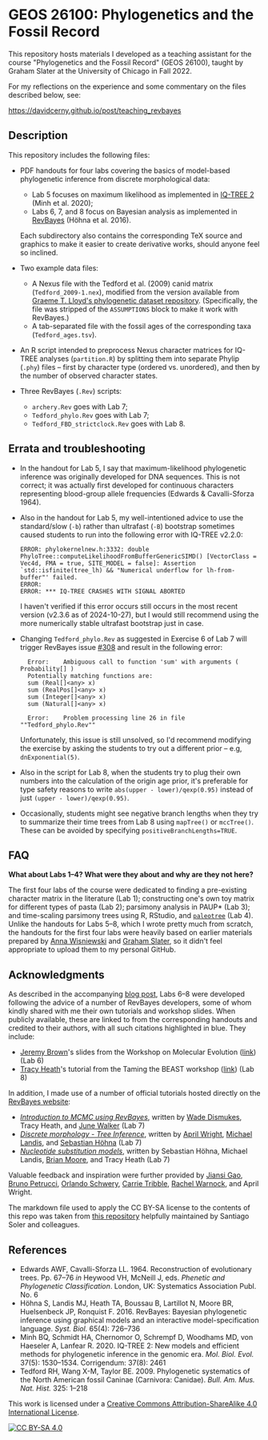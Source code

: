 # GEOS 26100: Phylogenetics and the Fossil Record

This repository hosts materials I developed as a teaching assistant for the course "Phylogenetics and the Fossil Record" (GEOS 26100), taught by Graham Slater at the University of Chicago in Fall 2022.

For my reflections on the experience and some commentary on the files described below, see:

https://davidcerny.github.io/post/teaching_revbayes

## Description

This repository includes the following files:

- PDF handouts for four labs covering the basics of model-based phylogenetic inference from discrete morphological data:
    * Lab 5 focuses on maximum likelihood as implemented in [IQ-TREE 2](https://github.com/iqtree/iqtree2) (Minh et al. 2020);
    * Labs 6, 7, and 8 focus on Bayesian analysis as implemented in [RevBayes](https://github.com/revbayes/revbayes) (Höhna et al. 2016).

  Each subdirectory also contains the corresponding TeX source and graphics to make it easier to create derivative works, should anyone feel so inclined.
  
- Two example data files:
    * A Nexus file with the Tedford et al. (2009) canid matrix (`Tedford_2009-1.nex`), modified from the version available from [Graeme T. Lloyd's phylogenetic dataset repository](https://graemetlloyd.com/matrcarn.html). (Specifically, the file was stripped of the `ASSUMPTIONS` block to make it work with RevBayes.)
    * A tab-separated file with the fossil ages of the corresponding taxa (`Tedford_ages.tsv`).
 
- An R script intended to preprocess Nexus character matrices for IQ-TREE analyses (`partition.R`) by splitting them into separate Phylip (`.phy`) files – first by character type (ordered vs. unordered), and then by the number of observed character states.

- Three RevBayes (`.Rev`) scripts:
    * `archery.Rev` goes with Lab 7;
    * `Tedford_phylo.Rev` goes with Lab 7;
    * `Tedford_FBD_strictclock.Rev` goes with Lab 8.

## Errata and troubleshooting

- In the handout for Lab 5, I say that maximum-likelihood phylogenetic inference was originally developed for DNA sequences. This is not correct; it was actually first developed for continuous characters representing blood-group allele frequencies (Edwards & Cavalli-Sforza 1964).

- Also in the handout for Lab 5, my well-intentioned advice to use the standard/slow (`-b`) rather than ultrafast (`-B`) bootstrap sometimes caused students to run into the following error with IQ-TREE v2.2.0:

  ```
  ERROR: phylokernelnew.h:3332: double PhyloTree::computeLikelihoodFromBufferGenericSIMD() [VectorClass = Vec4d, FMA = true, SITE_MODEL = false]: Assertion `std::isfinite(tree_lh) && "Numerical underflow for lh-from-buffer"' failed. 
  ERROR: 
  ERROR: *** IQ-TREE CRASHES WITH SIGNAL ABORTED 
  ```
  
  I haven't verified if this error occurs still occurs in the most recent version (v2.3.6 as of 2024-10-27), but I would still recommend using the more numerically stable ultrafast bootstrap just in case.
  
- Changing `Tedford_phylo.Rev` as suggested in Exercise 6 of Lab 7 will trigger RevBayes issue [#308](https://github.com/revbayes/revbayes/issues/308) and result in the following error:

  ```
    Error:    Ambiguous call to function 'sum' with arguments ( Probability[] )
    Potentially matching functions are:
    sum (Real[]<any> x)
    sum (RealPos[]<any> x)
    sum (Integer[]<any> x)
    sum (Natural[]<any> x)
   
    Error:    Problem processing line 26 in file ""Tedford_phylo.Rev""
  ```
    
  Unfortunately, this issue is still unsolved, so I'd recommend modifying the exercise by asking the students to try out a different prior – e.g, `dnExponential(5)`.

- Also in the script for Lab 8, when the students try to plug their own numbers into the calculation of the origin age prior, it's preferable for type safety reasons to write `abs(upper - lower)/qexp(0.95)` instead of just `(upper - lower)/qexp(0.95)`.

- Occasionally, students might see negative branch lengths when they try to summarize their time trees from Lab 8 using `mapTree()` or `mccTree()`. These can be avoided by specifying `positiveBranchLengths=TRUE`.

## FAQ

**What about Labs 1–4? What were they about and why are they not here?**

The first four labs of the course were dedicated to finding a pre-existing character matrix in the literature (Lab 1); constructing one's own toy matrix for different types of pasta (Lab 2); parsimony analysis in PAUP\* (Lab 3); and time-scaling parsimony trees using R, RStudio, and [`paleotree`](https://github.com/dwbapst/paleotree) (Lab 4). Unlike the handouts for Labs 5–8, which I wrote pretty much from scratch, the handouts for the first four labs were heavily based on earlier materials prepared by [Anna Wisniewski](https://github.com/wisniewskianna) and [Graham Slater](https://github.com/grahamjslater), so it didn't feel appropriate to upload them to my personal GitHub.
 
## Acknowledgments

As described in the accompanying [blog post](https://davidcerny.github.io/post/teaching_revbayes), Labs 6–8 were developed following the advice of a number of RevBayes developers, some of whom kindly shared with me their own tutorials and workshop slides. When publicly available, these are linked to from the corresponding handouts and credited to their authors, with all such citations highlighted in blue. They include:

- [Jeremy Brown](https://github.com/jembrown)'s slides from the Workshop on Molecular Evolution ([link](https://molevolworkshop.github.io/faculty/brown/pdf/Brown_GraphicalModels_RevBayes.pdf)) (Lab 6)
- [Tracy Heath](https://github.com/trayc7)'s tutorial from the Taming the BEAST workshop ([link](https://taming-the-beast.org/tutorials/FBD-tutorial/FBD-tutorial.pdf)) (Lab 8)

In addition, I made use of a number of official tutorials hosted directly on the [RevBayes website](https://revbayes.github.io):

- [*Introduction to MCMC using RevBayes*](https://revbayes.github.io/tutorials/mcmc/archery.html), written by [Wade Dismukes](https://github.com/wadedismukes), Tracy Heath, and [June Walker](https://github.com/milliescient) (Lab 7)
- [*Discrete morphology - Tree Inference*](https://revbayes.github.io/tutorials/morph_tree/), written by [April Wright](https://github.com/wrightaprilm), [Michael Landis](https://github.com/mlandis), and [Sebastian Höhna](https://github.com/hoehna) (Lab 7)
- [*Nucleotide substitution models*](https://revbayes.github.io/tutorials/ctmc/), written by Sebastian Höhna, Michael Landis, [Brian Moore](https://github.com/brianrmoore), and Tracy Heath (Lab 7)

Valuable feedback and inspiration were further provided by [Jiansi Gao](https://github.com/jsigao), [Bruno Petrucci](https://github.com/brpetrucci), [Orlando Schwery](https://github.com/oschwery), [Carrie Tribble](https://github.com/cmt2), [Rachel Warnock](https://github.com/rachelwarnock), and April Wright.

The markdown file used to apply the CC BY-SA license to the contents of this repo was taken from [this repository](https://github.com/santisoler/cc-licenses) helpfully maintained by Santiago Soler and colleagues.

## References

- Edwards AWF, Cavalli-Sforza LL. 1964. Reconstruction of evolutionary trees. Pp. 67–76 *in* Heywood VH, McNeill J, eds. *Phenetic and Phylogenetic Classification*. London, UK: Systematics Association Publ. No. 6
- Höhna S, Landis MJ, Heath TA, Boussau B, Lartillot N, Moore BR, Huelsenbeck JP, Ronquist F. 2016. RevBayes: Bayesian phylogenetic inference using graphical models and an interactive model-specification language. *Syst. Biol.* 65(4): 726–736
- Minh BQ, Schmidt HA, Chernomor O, Schrempf D, Woodhams MD, von Haeseler A, Lanfear R. 2020. IQ-TREE 2: New models and efficient methods for phylogenetic inference in the genomic era. *Mol. Biol. Evol.* 37(5): 1530–1534. Corrigendum: 37(8): 2461
- Tedford RH, Wang X-M, Taylor BE. 2009. Phylogenetic systematics of the North American fossil Caninae (Carnivora: Canidae). *Bull. Am. Mus. Nat. Hist.* 325: 1–218

This work is licensed under a
[Creative Commons Attribution-ShareAlike 4.0 International License][cc-by-sa].

[![CC BY-SA 4.0][cc-by-sa-image]][cc-by-sa]

[cc-by-sa]: http://creativecommons.org/licenses/by-sa/4.0/
[cc-by-sa-image]: https://licensebuttons.net/l/by-sa/4.0/88x31.png
[cc-by-sa-shield]: https://img.shields.io/badge/License-CC%20BY--SA%204.0-lightgrey.svg
